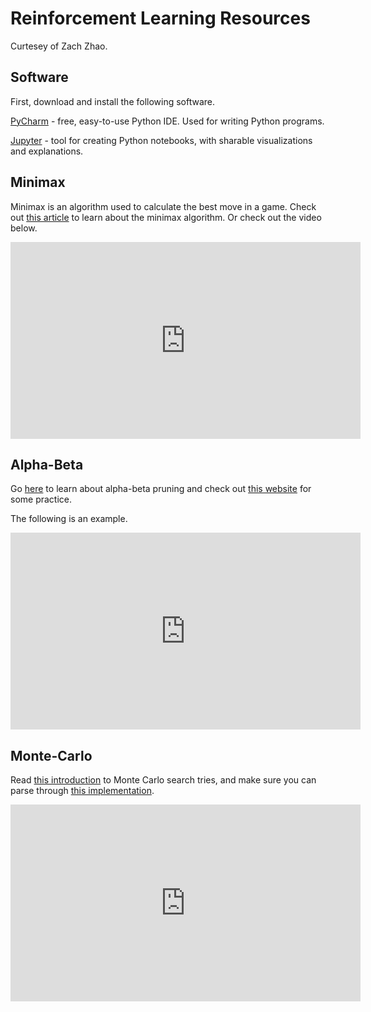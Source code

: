 Reinforcement Learning Resources
===
Curtesey of Zach Zhao.

## Software

First, download and install the following software.

[PyCharm](https://www.jetbrains.com/pycharm/) - free, easy-to-use Python IDE. Used for writing Python programs.

[Jupyter](https://jupyter.org/) - tool for creating Python notebooks, with sharable visualizations and explanations.

## Minimax

Minimax is an algorithm used to calculate the best move in a game. Check out [this article](https://www.geeksforgeeks.org/minimax-algorithm-in-game-theory-set-1-introduction/) to learn about the minimax algorithm. Or check out the video below.
<iframe width="560" height="315" src="https://www.youtube.com/embed/KU9Ch59-4vw" frameborder="0" allow="accelerometer; autoplay; encrypted-media; gyroscope; picture-in-picture" allowfullscreen></iframe>

## Alpha-Beta

Go [here](https://www.hackerearth.com/blog/developers/minimax-algorithm-alpha-beta-pruning/) to learn about alpha-beta pruning and check out [this website](https://inst.eecs.berkeley.edu/~cs61b/fa14/ta-materials/apps/ab_tree_practice/) for some practice.

The following is an example.

<iframe width="560" height="315" src="https://www.youtube.com/embed/Ewh-rF7KSEg" frameborder="0" allow="accelerometer; autoplay; encrypted-media; gyroscope; picture-in-picture" allowfullscreen></iframe>

## Monte-Carlo

Read [this introduction](https://int8.io/monte-carlo-tree-search-beginners-guide/) to Monte Carlo search tries, and make sure you can parse through [this implementation](http://mcts.ai/code/python.html).

<iframe width="560" height="315" src="https://www.youtube.com/embed/lhFXKNyA0QA" frameborder="0" allow="accelerometer; autoplay; encrypted-media; gyroscope; picture-in-picture" allowfullscreen></iframe>
